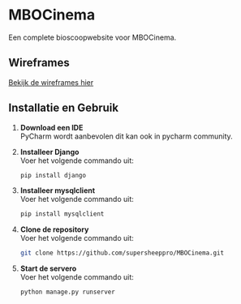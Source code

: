 # MBOCinema  
Een complete bioscoopwebsite voor MBOCinema.  

## Wireframes  
[Bekijk de wireframes hier](https://www.figma.com/design/XghqG31kXu4kk3e8zPJWdu/MBOCinema?node-id=4-448&t=KkZGwwsESEQ4EIRx-0)  

## Installatie en Gebruik  

1. **Download een IDE**  
   PyCharm wordt aanbevolen dit kan ook in pycharm community.  

2. **Installeer Django**  
   Voer het volgende commando uit:  
   ```bash
   pip install django
   ```

3. **Installeer mysqlclient**  
   Voer het volgende commando uit:  
   ```bash
   pip install mysqlclient
   ```

4. **Clone de repository**  
   Voer het volgende commando uit:  
   ```bash
   git clone https://github.com/supersheeppro/MBOCinema.git
   ```   

5. **Start de servero**  
   Voer het volgende commando uit:  
   ```bash
   python manage.py runserver
   ```   
